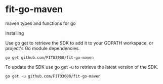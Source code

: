 # fit-go-maven
maven types and functions for go

Installing

Use go get to retrieve the SDK to add it to your GOPATH workspace, or project's Go module dependencies.

```
go get github.com/FITO3000/fit-go-maven
```

To update the SDK use go get -u to retrieve the latest version of the SDK.

```
go get -u github.com/FITO3000/fit-go-maven
```
